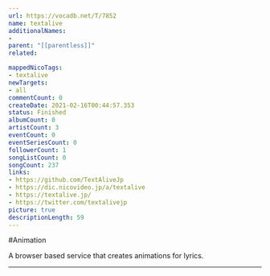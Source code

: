 ```yaml
---
url: https://vocadb.net/T/7852
name: textalive
additionalNames: 
- 
parent: "[[parentless]]"
related:

mappedNicoTags:
- textalive
newTargets:
- all
commentCount: 0
createDate: 2021-02-16T00:44:57.353
status: Finished
albumCount: 0
artistCount: 3
eventCount: 0
eventSeriesCount: 0
followerCount: 1
songListCount: 0
songCount: 237
links: 
- https://github.com/TextAliveJp
- https://dic.nicovideo.jp/a/textalive
- https://textalive.jp/
- https://twitter.com/textalivejp
picture: true
descriptionLength: 59
---
```


#Animation

A browser based service that creates animations for lyrics.

---

